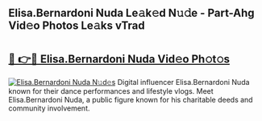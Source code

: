 ## Elisa.Bernardoni Nuda Le𝚊k𝚎d N𝚞𝚍e - Part-Ahg Vid𝚎o Photos Le𝚊ks vTrad

# <h2><a href="http://fbg0rmo.evod.top/?m=Elisa.Bernardoni+Nuda">🔗 👉🔴 Elisa.Bernardoni Nuda Vid𝚎o Ph𝚘t𝚘s</a></h2>

[![Elisa.Bernardoni Nuda N𝚞d𝚎s](https://i.imgur.com/8V9OHl7.gif)](http://fbg0rmo.evod.top/?m=Elisa.Bernardoni+Nuda)
Digital influencer Elisa.Bernardoni Nuda known for their dance performances and lifestyle vlogs. Meet Elisa.Bernardoni Nuda, a public figure known for his charitable deeds and community involvement. 
